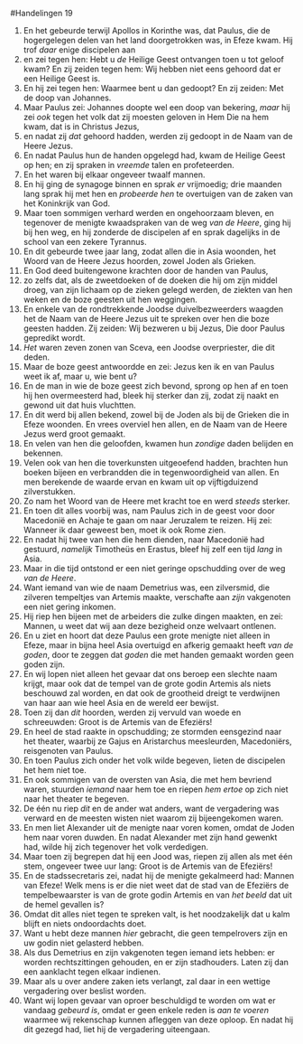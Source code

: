 #Handelingen 19
1. En het gebeurde terwijl Apollos in Korinthe was, dat Paulus, die de hogergelegen delen van het land doorgetrokken was, in Efeze kwam. Hij trof *daar* enige discipelen aan
2. en zei tegen hen: Hebt u *de* Heilige Geest ontvangen toen u tot geloof kwam? En zij zeiden tegen hem: Wij hebben niet eens gehoord dat er een Heilige Geest is.
3. En hij zei tegen hen: Waarmee bent u dan gedoopt? En zij zeiden: Met de doop van Johannes.
4. Maar Paulus zei: Johannes doopte wel een doop van bekering, *maar* hij zei *ook* tegen het volk dat zij moesten geloven in Hem Die na hem kwam, dat is in Christus Jezus,
5. en nadat zij *dat* gehoord hadden, werden zij gedoopt in de Naam van de Heere Jezus.
6. En nadat Paulus hun de handen opgelegd had, kwam de Heilige Geest op hen; en zij spraken in *vreemde* talen en profeteerden.
7. En het waren bij elkaar ongeveer twaalf mannen.
8. En hij ging de synagoge binnen en sprak *er* vrijmoedig; drie maanden lang sprak hij met hen en *probeerde hen* te overtuigen van de zaken van het Koninkrijk van God.
9. Maar toen sommigen verhard werden en ongehoorzaam bleven, en tegenover de menigte kwaadspraken van de weg *van de Heere*, ging hij bij hen weg, en hij zonderde de discipelen af en sprak dagelijks in de school van een zekere Tyrannus.
10. En dit gebeurde twee jaar lang, zodat allen die in Asia woonden, het Woord van de Heere Jezus hoorden, zowel Joden als Grieken.
11. En God deed buitengewone krachten door de handen van Paulus,
12. zo zelfs dat, als de zweetdoeken of de doeken die hij om zijn middel droeg, van zijn lichaam op de zieken gelegd werden, de ziekten van hen weken en de boze geesten uit hen weggingen.
13. En enkele van de rondtrekkende Joodse duivelbezweerders waagden het de Naam van de Heere Jezus uit te spreken over hen die boze geesten hadden. Zij zeiden: Wij bezweren u bij Jezus, Die door Paulus gepredikt wordt.
14. *Het* waren zeven zonen van Sceva, een Joodse overpriester, die dit deden.
15. Maar de boze geest antwoordde en zei: Jezus ken ik en van Paulus weet ik af, maar u, wie bent u?
16. En de man in wie de boze geest zich bevond, sprong op hen af en toen hij hen overmeesterd had, bleek hij sterker dan zij, zodat zij naakt en gewond uit dat huis vluchtten.
17. En dit werd bij allen bekend, zowel bij de Joden als bij de Grieken die in Efeze woonden. En vrees overviel hen allen, en de Naam van de Heere Jezus werd groot gemaakt.
18. En velen van hen die geloofden, kwamen hun *zondige* daden belijden en bekennen.
19. Velen ook van hen die toverkunsten uitgeoefend hadden, brachten hun boeken bijeen en verbrandden die in tegenwoordigheid van allen. En men berekende de waarde ervan en kwam uit op vijftigduizend zilverstukken.
20. Zo nam het Woord van de Heere met kracht toe en werd *steeds* sterker.
21. En toen dit alles voorbij was, nam Paulus zich in de geest voor door Macedonië en Achaje te gaan om naar Jeruzalem te reizen. Hij zei: Wanneer ik daar geweest ben, moet ik ook Rome zien.
22. En nadat hij twee van hen die hem dienden, naar Macedonië had gestuurd, *namelijk* Timotheüs en Erastus, bleef hij zelf een tijd *lang* in Asia.
23. Maar in die tijd ontstond er een niet geringe opschudding over de weg *van de Heere*.
24. Want iemand van wie de naam Demetrius was, een zilversmid, die zilveren tempeltjes van Artemis maakte, verschafte aan *zijn* vakgenoten een niet gering inkomen.
25. Hij riep hen bijeen met de arbeiders die zulke dingen maakten, en zei: Mannen, u weet dat wij aan deze bezigheid onze welvaart ontlenen.
26. En u ziet en hoort dat deze Paulus een grote menigte niet alleen in Efeze, maar in bijna heel Asia overtuigd en afkerig gemaakt heeft *van de goden*, door te zeggen dat *goden* die met handen gemaakt worden geen goden zijn.
27. En wij lopen niet alleen het gevaar dat ons beroep een slechte naam krijgt, maar ook dat de tempel van de grote godin Artemis als niets beschouwd zal worden, en dat ook de grootheid dreigt te verdwijnen van haar aan wie heel Asia en de wereld eer bewijst.
28. Toen zij dan *dit* hoorden, werden zij vervuld van woede en schreeuwden: Groot is de Artemis van de Efeziërs!
29. En heel de stad raakte in opschudding; ze stormden eensgezind naar het theater, waarbij ze Gajus en Aristarchus meesleurden, Macedoniërs, reisgenoten van Paulus.
30. En toen Paulus zich onder het volk wilde begeven, lieten de discipelen het hem niet toe.
31. En ook sommigen van de oversten van Asia, die met hem bevriend waren, stuurden *iemand* naar hem toe en riepen *hem ertoe* op zich niet naar het theater te begeven.
32. De één nu riep *dit* en de ander wat anders, want de vergadering was verward en de meesten wisten niet waarom zij bijeengekomen waren.
33. En men liet Alexander uit de menigte naar voren komen, omdat de Joden hem naar voren duwden. En nadat Alexander met zijn hand gewenkt had, wilde hij zich tegenover het volk verdedigen.
34. Maar toen zij begrepen dat hij een Jood was, riepen zij allen als met één stem, ongeveer twee uur lang: Groot is de Artemis van de Efeziërs!
35. En de stadssecretaris zei, nadat hij de menigte gekalmeerd had: Mannen van Efeze! Welk mens is er die niet weet dat de stad van de Efeziërs de tempelbewaarster is van de grote godin Artemis en van *het beeld* dat uit de hemel gevallen is?
36. Omdat dit alles niet tegen te spreken valt, is het noodzakelijk dat u kalm blijft en niets ondoordachts doet.
37. Want u hebt deze mannen *hier* gebracht, die geen tempelrovers zijn en uw godin niet gelasterd hebben.
38. Als dus Demetrius en zijn vakgenoten tegen iemand iets hebben: er worden rechtszittingen gehouden, en er zijn stadhouders. Laten zij dan een aanklacht tegen elkaar indienen.
39. Maar als u over andere zaken iets verlangt, zal daar in een wettige vergadering over beslist worden.
40. Want wij lopen gevaar van oproer beschuldigd te worden om wat er vandaag *gebeurd is*, omdat er geen enkele reden is *aan te voeren* waarmee wij rekenschap kunnen afleggen van deze oploop. En nadat hij dit gezegd had, liet hij de vergadering uiteengaan.
